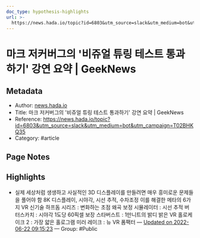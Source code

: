 ```yaml
---
doc_type: hypothesis-highlights
url: >-
  https://news.hada.io/topic?id=6803&utm_source=slack&utm_medium=bot&utm_campaign=T02BHKQ35
---
```


# 마크 저커버그의 '비쥬얼 튜링 테스트 통과하기' 강연 요약 | GeekNews

## Metadata
- Author: [news.hada.io]()
- Title: 마크 저커버그의 '비쥬얼 튜링 테스트 통과하기' 강연 요약 | GeekNews
- Reference: https://news.hada.io/topic?id=6803&utm_source=slack&utm_medium=bot&utm_campaign=T02BHKQ35
- Category: #article

## Page Notes
## Highlights
- 실제 세상처럼 생생하고 사실적인 3D 디스플레이를 만들려면 매우 흥미로운 문제들을 풀어야 함 8K 디스플레이, 시야각, 시선 추적, 수차조정 이를 해결한 메타의 6가지 VR 신기술 하프돔 시리즈 : 변화하는 초점 왜곡 보정 시뮬레이터 : 시선 추적 버터스카치 : 시야각 1도당 60픽셀 보장 스타버스트 : 1만니트의 밝디 밝은 VR 홀로케이크 2 : 가장 얇은 홀로그램 미러 레이크 : 뉴 VR 폼팩터 — [Updated on 2022-06-22 09:15:23](https://hyp.is/aKkoKvHAEeysdUuWGqSSaw/news.hada.io/topic?id=6803&utm_source=slack&utm_medium=bot&utm_campaign=T02BHKQ35) — Group: #Public



